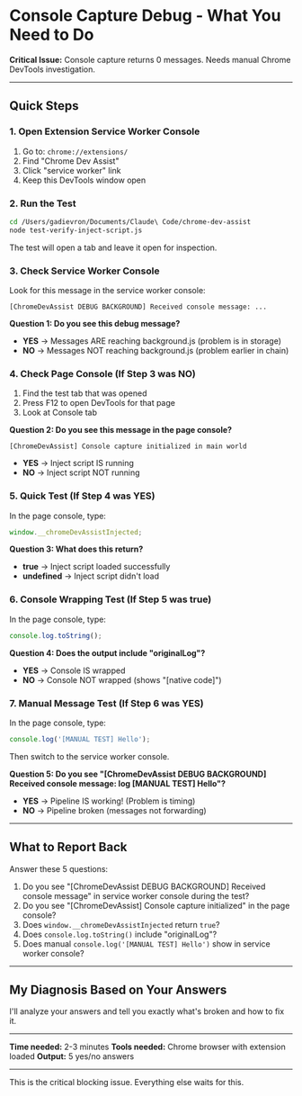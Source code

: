 # Console Capture Debug - What You Need to Do

**Critical Issue:** Console capture returns 0 messages. Needs manual Chrome DevTools investigation.

---

## Quick Steps

### 1. Open Extension Service Worker Console

1. Go to: `chrome://extensions/`
2. Find "Chrome Dev Assist"
3. Click "service worker" link
4. Keep this DevTools window open

### 2. Run the Test

```bash
cd /Users/gadievron/Documents/Claude\ Code/chrome-dev-assist
node test-verify-inject-script.js
```

The test will open a tab and leave it open for inspection.

### 3. Check Service Worker Console

Look for this message in the service worker console:

```
[ChromeDevAssist DEBUG BACKGROUND] Received console message: ...
```

**Question 1: Do you see this debug message?**

- **YES** → Messages ARE reaching background.js (problem is in storage)
- **NO** → Messages NOT reaching background.js (problem earlier in chain)

### 4. Check Page Console (If Step 3 was NO)

1. Find the test tab that was opened
2. Press F12 to open DevTools for that page
3. Look at Console tab

**Question 2: Do you see this message in the page console?**

```
[ChromeDevAssist] Console capture initialized in main world
```

- **YES** → Inject script IS running
- **NO** → Inject script NOT running

### 5. Quick Test (If Step 4 was YES)

In the page console, type:

```javascript
window.__chromeDevAssistInjected;
```

**Question 3: What does this return?**

- **true** → Inject script loaded successfully
- **undefined** → Inject script didn't load

### 6. Console Wrapping Test (If Step 5 was true)

In the page console, type:

```javascript
console.log.toString();
```

**Question 4: Does the output include "originalLog"?**

- **YES** → Console IS wrapped
- **NO** → Console NOT wrapped (shows "[native code]")

### 7. Manual Message Test (If Step 6 was YES)

In the page console, type:

```javascript
console.log('[MANUAL TEST] Hello');
```

Then switch to the service worker console.

**Question 5: Do you see "[ChromeDevAssist DEBUG BACKGROUND] Received console message: log [MANUAL TEST] Hello"?**

- **YES** → Pipeline IS working! (Problem is timing)
- **NO** → Pipeline broken (messages not forwarding)

---

## What to Report Back

Answer these 5 questions:

1. Do you see "[ChromeDevAssist DEBUG BACKGROUND] Received console message" in service worker console during the test?
2. Do you see "[ChromeDevAssist] Console capture initialized" in the page console?
3. Does `window.__chromeDevAssistInjected` return `true`?
4. Does `console.log.toString()` include "originalLog"?
5. Does manual `console.log('[MANUAL TEST] Hello')` show in service worker console?

---

## My Diagnosis Based on Your Answers

I'll analyze your answers and tell you exactly what's broken and how to fix it.

---

**Time needed:** 2-3 minutes
**Tools needed:** Chrome browser with extension loaded
**Output:** 5 yes/no answers

---

This is the critical blocking issue. Everything else waits for this.
